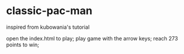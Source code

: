 # classic-pac-man
 inspired from kubowania's tutorial
 
 open the index.html to play; play game with the arrow keys; reach 273 points to win;
